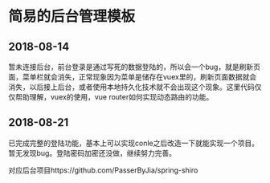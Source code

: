 # 简易的后台管理模板

## 2018-08-14 

暂未连接后台，前台登录是通过写死的数据登陆的，所以会一个bug，就是刷新页面，菜单栏就会消失，正常现象因为菜单是储存在vuex里的，刷新页面数据就会消失，以后接上后台，或者使用本地持久化技术就不会出现这个现象。这里代码仅仅帮助理解，vuex的使用，vue router如何实现动态路由的功能。

## 2018-08-21

已完成完整的登陆功能，基本上可以实现conle之后改造一下就能实现一个项目。暂无发现bug。登陆密码加密还没做，继续努力完善。

对应后台项目https://github.com/PasserByJia/spring-shiro

